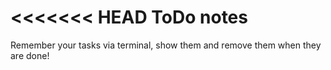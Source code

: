 <<<<<<< HEAD
ToDo notes
==========
Remember your tasks via terminal, show them and remove them when they are done!
